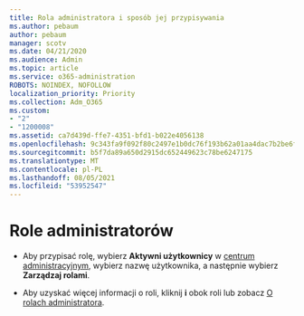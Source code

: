 ```yaml
---
title: Rola administratora i sposób jej przypisywania
ms.author: pebaum
author: pebaum
manager: scotv
ms.date: 04/21/2020
ms.audience: Admin
ms.topic: article
ms.service: o365-administration
ROBOTS: NOINDEX, NOFOLLOW
localization_priority: Priority
ms.collection: Adm_O365
ms.custom:
- "2"
- "1200008"
ms.assetid: ca7d439d-ffe7-4351-bfd1-b022e4056138
ms.openlocfilehash: 9c343fa9f092f80c2497e1b0dc76f193b62a01aa4dac7b2be6f1c916e611abbb
ms.sourcegitcommit: b5f7da89a650d2915dc652449623c78be6247175
ms.translationtype: MT
ms.contentlocale: pl-PL
ms.lasthandoff: 08/05/2021
ms.locfileid: "53952547"
---
```

# <a name="admin-roles"></a>Role administratorów

- Aby przypisać rolę, wybierz **Aktywni użytkownicy** w [centrum administracyjnym](https://admin.microsoft.com/Adminportal/Home#/users), wybierz nazwę użytkownika, a następnie wybierz **Zarządzaj rolami**.

- Aby uzyskać więcej informacji o roli, kliknij **i** obok roli lub zobacz [O rolach administratora](https://docs.microsoft.com/microsoft-365/admin/add-users/about-admin-roles).